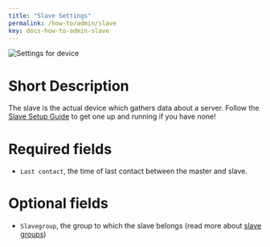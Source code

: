 ```yaml
---
title: "Slave Settings"
permalink: /how-to/admin/slave
key: docs-how-to-admin-slave
---
```


![Settings for device](/fireping/assets/images/slave_settings.png)

# Short Description
The slave is the actual device which gathers data about a server. Follow the [Slave Setup Guide](/fireping/getting-started/slaves) to get one up and running if you have none!

# Required fields
- `Last contact`, the time of last contact between the master and slave.

# Optional fields
- `Slavegroup`, the group to which the slave belongs (read more about [slave groups](/fireping/how-to/admin/slave-group))
